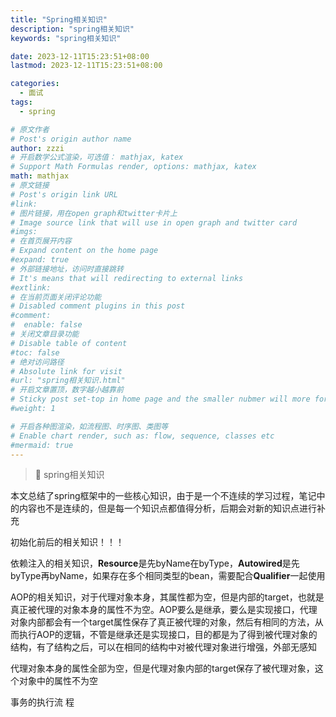 ```yaml
---
title: "Spring相关知识"
description: "spring相关知识"
keywords: "spring相关知识"

date: 2023-12-11T15:23:51+08:00
lastmod: 2023-12-11T15:23:51+08:00

categories:
  - 面试
tags:
  - spring

# 原文作者
# Post's origin author name
author: zzzi
# 开启数学公式渲染，可选值： mathjax, katex
# Support Math Formulas render, options: mathjax, katex
math: mathjax
# 原文链接
# Post's origin link URL
#link:
# 图片链接，用在open graph和twitter卡片上
# Image source link that will use in open graph and twitter card
#imgs:
# 在首页展开内容
# Expand content on the home page
#expand: true
# 外部链接地址，访问时直接跳转
# It's means that will redirecting to external links
#extlink:
# 在当前页面关闭评论功能
# Disabled comment plugins in this post
#comment:
#  enable: false
# 关闭文章目录功能
# Disable table of content
#toc: false
# 绝对访问路径
# Absolute link for visit
#url: "spring相关知识.html"
# 开启文章置顶，数字越小越靠前
# Sticky post set-top in home page and the smaller nubmer will more forward.
#weight: 1

# 开启各种图渲染，如流程图、时序图、类图等
# Enable chart render, such as: flow, sequence, classes etc
#mermaid: true
---
```


> 🤔 spring相关知识

本文总结了spring框架中的一些核心知识，由于是一个不连续的学习过程，笔记中的内容也不是连续的，但是每一个知识点都值得分析，后期会对新的知识点进行补充

<!--more-->

初始化前后的相关知识！！！

依赖注入的相关知识，**Resource**是先byName在byType，**Autowired**是先byType再byName，如果存在多个相同类型的bean，需要配合**Qualifier**一起使用

AOP的相关知识，对于代理对象本身，其属性都为空，但是内部的target，也就是真正被代理的对象本身的属性不为空。AOP要么是继承，要么是实现接口，代理对象内部都会有一个target属性保存了真正被代理的对象，然后有相同的方法，从而执行AOP的逻辑，不管是继承还是实现接口，目的都是为了得到被代理对象的结构，有了结构之后，可以在相同的结构中对被代理对象进行增强，外部无感知

代理对象本身的属性全部为空，但是代理对象内部的target保存了被代理对象，这个对象中的属性不为空

事务的执行流                         程

  
